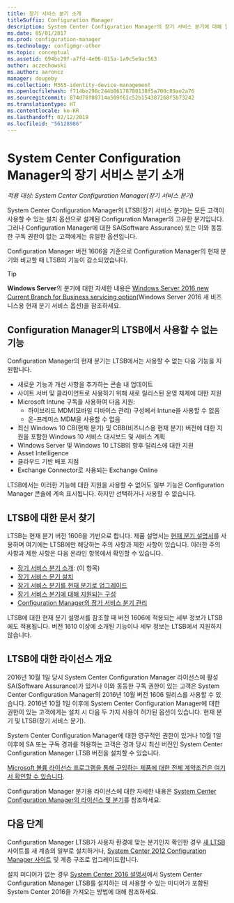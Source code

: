 ```yaml
---
title: 장기 서비스 분기 소개
titleSuffix: Configuration Manager
description: System Center Configuration Manager의 장기 서비스 분기에 대해 알아봅니다.
ms.date: 05/01/2017
ms.prod: configuration-manager
ms.technology: configmgr-other
ms.topic: conceptual
ms.assetid: 694bc29f-a7fd-4e06-815a-1a9c5e9ac563
author: aczechowski
ms.author: aaroncz
manager: dougeby
ms.collection: M365-identity-device-management
ms.openlocfilehash: f714be298c244b86178780138f5a700c89ae2a76
ms.sourcegitcommit: 874d78f08714a509f61c52b154387268f5b73242
ms.translationtype: HT
ms.contentlocale: ko-KR
ms.lasthandoff: 02/12/2019
ms.locfileid: "56128986"
---
```

# <a name="introduction-to-the-long-term-servicing-branch-of-system-center-configuration-manager"></a>System Center Configuration Manager의 장기 서비스 분기 소개

*적용 대상: System Center Configuration Manager(장기 서비스 분기)*

System Center Configuration Manager의 LTSB(장기 서비스 분기)는 모든 고객이 사용할 수 있는 설치 옵션으로 설계된 Configuration Manager의 고유한 분기입니다. 그러나 Configuration Manager에 대한 SA(Software Assurance) 또는 이와 동등한 구독 권한이 없는 고객에게는 유일한 옵션입니다.


Configuration Manager 버전 1606을 기준으로 Configuration Manager의 현재 분기와 비교할 때 LTSB의 기능이 감소되었습니다.

 > [!TIP]   
 > **Windows Server**의 분기에 대한 자세한 내용은 [Windows Server 2016 new Current Branch for Business servicing option]( https://blogs.technet.microsoft.com/windowsserver/2016/07/12/windows-server-2016-new-current-branch-for-business-servicing-option/)(Windows Server 2016 새 비즈니스용 현재 분기 서비스 옵션)을 참조하세요.

## <a name="features-that-are-not-available-in-the-ltsb-of-configuration-manager"></a>Configuration Manager의 LTSB에서 사용할 수 없는 기능
Configuration Manager의 현재 분기는 LTSB에서는 사용할 수 없는 다음 기능을 지원합니다.

-   새로운 기능과 개선 사항을 추가하는 콘솔 내 업데이트
-   사이트 서버 및 클라이언트로 사용하기 위해 새로 릴리스된 운영 체제에 대한 지원
-   Microsoft Intune 구독을 사용하여 다음 지원:
    -   하이브리드 MDM(모바일 디바이스 관리) 구성에서 Intune을 사용할 수 없음
    -   온-프레미스 MDM을 사용할 수 없음
-   최신 Windows 10 CB(현재 분기) 및 CBB(비즈니스용 현재 분기) 버전에 대한 지원을 포함한 Windows 10 서비스 대시보드 및 서비스 계획  
-   Windows Server 및 Windows 10 LTSB의 향후 릴리스에 대한 지원
-   Asset Intelligence
-   클라우드 기반 배포 지점
-   Exchange Connector로 사용되는 Exchange Online    

LTSB에서는 이러한 기능에 대한 지원을 사용할 수 없어도 일부 기능은 Configuration Manager 콘솔에 계속 표시됩니다. 하지만 선택하거나 사용할 수 없습니다.


## <a name="find-documentation-for-the-ltsb"></a>LTSB에 대한 문서 찾기
LTSB는 현재 분기 버전 1606을 기반으로 합니다. 제품 설명서는 [현재 분기 설명서](https://docs.microsoft.com/sccm/)를 사용하며 여기에는 LTSB에만 해당하는 주의 사항과 제한 사항이 있습니다. 이러한 주의 사항과 제한 사항은 다음 온라인 항목에서 확인할 수 있습니다.

- [장기 서비스 분기 소개](introduction-to-the-ltsb.md): (이 항목)
- [장기 서비스 분기 설치](install-the-ltsb.md)
- [장기 서비스 분기를 현재 분기로 업그레이드](convert-to-current-branch.md)
- [장기 서비스 분기에 대해 지원되는 구성](supported-configurations-for-ltsb.md)
- [Configuration Manager의 장기 서비스 분기 관리](manage-the-ltsb.md)

LTSB에 대한 현재 분기 설명서를 참조할 때 버전 1606에 적용되는 세부 정보가 LTSB에도 적용됩니다. 버전 1610 이상에 소개된 기능이나 세부 정보는 LTSB에서 지원하지 않습니다.


## <a name="licensing-overview-for-the-ltsb"></a>LTSB에 대한 라이선스 개요   
2016년 10월 1일 당시 System Center Configuration Manager 라이선스에 활성 SA(Software Assurance)가 있거나 이와 동등한 구독 권한이 있는 고객은 System Center Configuration Manager의 2016년 10월 버전 1606 릴리스를 사용할 수 있습니다. 2016년 10월 1일 이후에 System Center Configuration Manager에 대한 권한이 있는 고객에게는 설치 시 다음 두 가지 사용이 허가된 옵션이 있습니다. 현재 분기 및 LTSB(장기 서비스 분기).

System Center Configuration Manager에 대한 영구적인 권한이 있거나 10월 1일 이후에 SA 또는 구독 경과를 허용하는 고객은 경과 당시 최신 버전인 System Center Configuration Manager LTSB 버전을 설치할 수 있습니다.

[Microsoft 볼륨 라이선스 프로그램을 통해 구입하는 제품에 대한 전체 계약조건은 여기서 확인할 수 있습니다](http://go.microsoft.com/fwlink/?LinkId=800052).

Configuration Manager 분기용 라이선스에 대한 자세한 내용은 [System Center Configuration Manager의 라이선스 및 분기](learn-more-editions.md)를 참조하세요.

## <a name="next-steps"></a>다음 단계

Configuration Manager LTSB가 사용자 환경에 맞는 분기인지 확인한 경우 [새 LTSB](/sccm/core/understand/install-the-ltsb#install-a-new-site) 사이트를 새 계층의 일부로 설치하거나, [System Center 2012 Configuration Manager 사이트](/sccm/core/understand/install-the-ltsb#upgrade-from-system-center-2012-configuration-manager) 및 계층 구조로 업그레이드합니다.

설치 미디어가 없는 경우 [System Center 2016 설명서](https://technet.microsoft.com/system-center-docs/system-center)에서 System Center Configuration Manager LTSB를 설치하는 데 사용할 수 있는 미디어가 포함된 System Center 2016을 가져오는 방법에 대해 참조하세요.  
